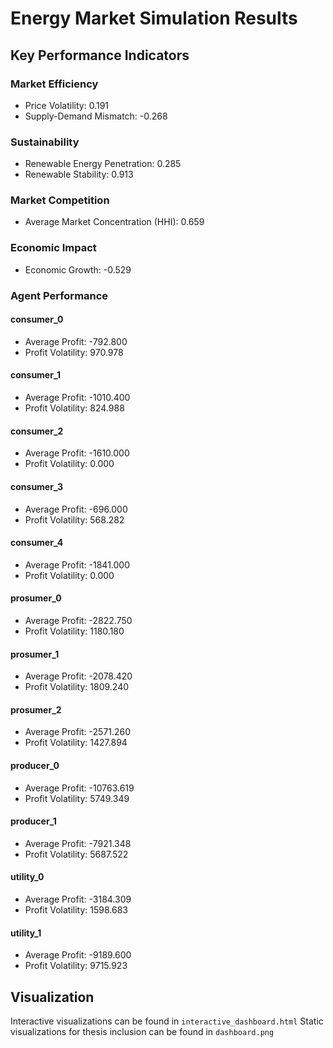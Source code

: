 # Energy Market Simulation Results

## Key Performance Indicators

### Market Efficiency
- Price Volatility: 0.191
- Supply-Demand Mismatch: -0.268

### Sustainability
- Renewable Energy Penetration: 0.285
- Renewable Stability: 0.913

### Market Competition
- Average Market Concentration (HHI): 0.659

### Economic Impact
- Economic Growth: -0.529

### Agent Performance

#### consumer_0
- Average Profit: -792.800
- Profit Volatility: 970.978

#### consumer_1
- Average Profit: -1010.400
- Profit Volatility: 824.988

#### consumer_2
- Average Profit: -1610.000
- Profit Volatility: 0.000

#### consumer_3
- Average Profit: -696.000
- Profit Volatility: 568.282

#### consumer_4
- Average Profit: -1841.000
- Profit Volatility: 0.000

#### prosumer_0
- Average Profit: -2822.750
- Profit Volatility: 1180.180

#### prosumer_1
- Average Profit: -2078.420
- Profit Volatility: 1809.240

#### prosumer_2
- Average Profit: -2571.260
- Profit Volatility: 1427.894

#### producer_0
- Average Profit: -10763.619
- Profit Volatility: 5749.349

#### producer_1
- Average Profit: -7921.348
- Profit Volatility: 5687.522

#### utility_0
- Average Profit: -3184.309
- Profit Volatility: 1598.683

#### utility_1
- Average Profit: -9189.600
- Profit Volatility: 9715.923

## Visualization
Interactive visualizations can be found in `interactive_dashboard.html`
Static visualizations for thesis inclusion can be found in `dashboard.png`
